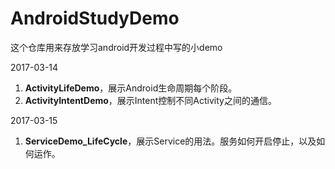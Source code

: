 # AndroidStudyDemo
这个仓库用来存放学习android开发过程中写的小demo

2017-03-14
1. **ActivityLifeDemo**，展示Android生命周期每个阶段。
2. **ActivityIntentDemo**，展示Intent控制不同Activity之间的通信。

2017-03-15
1. **ServiceDemo_LifeCycle**，展示Service的用法。服务如何开启停止，以及如何运作。